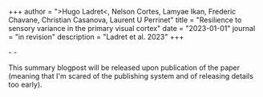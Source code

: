 +++
author = ">Hugo Ladret<, Nelson Cortes, Lamyae Ikan, Frederic Chavane, Christian Casanova, Laurent U Perrinet"
title = "Resilience to sensory variance in the primary visual cortex"
date = "2023-01-01"
journal = "in revision"
description = "Ladret et al. 2023"
+++

[<i class="fa-solid fa-file-pdf"></i>](https://hugoladret.github.io/publications/ladret_et_al_variance_V1.pdf) - [<i class="fa-solid fa-quote-left"></i>](https://scholar.googleusercontent.com/scholar.bib?q=info:Ct1RvT8fLUYJ:scholar.google.com/&output=citation&scisdr=CgUKAuoEEOK9kuLT8BM:AAGBfm0AAAAAZBnW6BPlookfQHl0B6kWjvJ5eZ4wCVTg&scisig=AAGBfm0AAAAAZBnW6IHotqOgsEUd--ShUD7ZISMhaOsH&scisf=4&ct=citation&cd=-1&hl=fr) - [<i class="ai ai-biorxiv"></i>](https://www.biorxiv.org/content/10.1101/2021.03.30.437692v5)

<!--more-->
This summary blogpost will be released upon publication of the paper (meaning that I'm scared of the publishing system and of releasing details too early).
